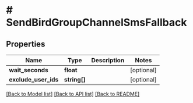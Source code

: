 # # SendBirdGroupChannelSmsFallback

## Properties

Name | Type | Description | Notes
------------ | ------------- | ------------- | -------------
**wait_seconds** | **float** |  | [optional]
**exclude_user_ids** | **string[]** |  | [optional]

[[Back to Model list]](../../README.md#models) [[Back to API list]](../../README.md#endpoints) [[Back to README]](../../README.md)

